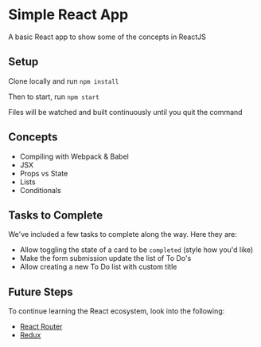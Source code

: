 # Simple React App

A basic React app to show some of the concepts in ReactJS

## Setup

Clone locally and run `npm install`

Then to start, run `npm start`

Files will be watched and built continuously until you quit the command

## Concepts

- Compiling with Webpack & Babel
- JSX
- Props vs State
- Lists
- Conditionals

## Tasks to Complete

We've included a few tasks to complete along the way. Here they are:

- Allow toggling the state of a card to be `completed` (style how you'd like)
- Make the form submission update the list of To Do's
- Allow creating a new To Do list with custom title

## Future Steps

To continue learning the React ecosystem, look into the following:

- [React Router](https://css-tricks.com/learning-react-router/)
- [Redux](http://redux.js.org/docs/advanced/UsageWithReactRouter.html)
